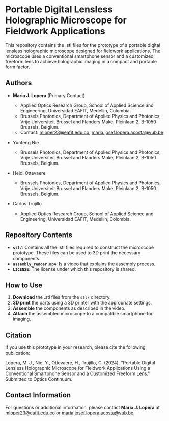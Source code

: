 # Portable Digital Lensless Holographic Microscope for Fieldwork Applications
This repository contains the .stl files for the prototype of a portable digital lensless holographic microscope designed for fieldwork applications. The microscope uses a conventional smartphone sensor and a customized freeform lens to achieve holographic imaging in a compact and portable form factor.

## Authors
- **Maria J. Lopera** (Primary Contact) 
  - Applied Optics Research Group, School of Applied Science and Engineering, Universidad EAFIT, Medellín, Colombia.
  - Brussels Photonics, Department of Applied Physics and Photonics, Vrije Universiteit Brussel and Flanders Make, Pleinlaan 2, B-1050 Brussels, Belgium.
  - Contact: [mloper23@eafit.edu.co](mailto:mloper23@eafit.edu.co), [maria.josef.lopera.acosta@vub.be](mailto:maria.josef.lopera.acosta@vub.be)

- Yunfeng Nie
  - Brussels Photonics, Department of Applied Physics and Photonics, Vrije Universiteit Brussel and Flanders Make, Pleinlaan 2, B-1050 Brussels, Belgium.

- Heidi Ottevaere
  - Brussels Photonics, Department of Applied Physics and Photonics, Vrije Universiteit Brussel and Flanders Make, Pleinlaan 2, B-1050 Brussels, Belgium.

- Carlos Trujillo
  - Applied Optics Research Group, School of Applied Science and Engineering, Universidad EAFIT, Medellín, Colombia.

## Repository Contents
- **`stl/`**: Contains all the .stl files required to construct the microscope prototype. These files can be used to 3D print the necessary components.
- **`assembly_render.mp4`**: Is a video that explains the assembly process.
- **`LICENSE`**: The license under which this repository is shared.

## How to Use
1. **Download** the .stl files from the `stl/` directory.
2. **3D print** the parts using a 3D printer with the appropriate settings.
3. **Assemble** the components as described in the video.
4. **Attach** the assembled microscope to a compatible smartphone for imaging.

## Citation
If you use this prototype in your research, please cite the following publication:

Lopera, M. J., Nie, Y., Ottevaere, H., Trujillo, C. (2024). "Portable Digital Lensless Holographic Microscope for Fieldwork Applications Using a Conventional Smartphone Sensor and a Customized Freeform Lens." Submitted to Optics Continuum.

## Contact Information
For questions or additional information, please contact **Maria J. Lopera** at [mloper23@eafit.edu.co](mailto:mloper23@eafit.edu.co) or [maria.josef.lopera.acosta@vub.be](mailto:maria.josef.lopera.acosta@vub.be).
```
